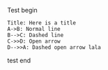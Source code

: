 Test begin

``` sequence-hand
Title: Here is a title
A->B: Normal line
B-->C: Dashed line
C->>D: Open arrow
D-->>A: Dashed open arrow lala
```

test end
